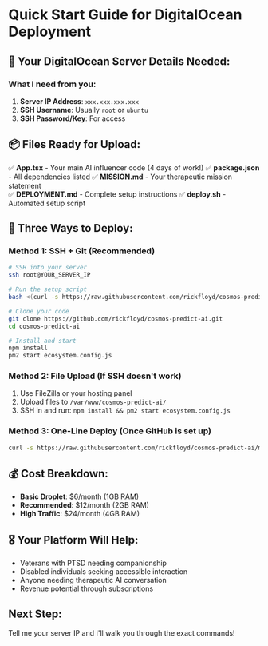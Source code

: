 # Quick Start Guide for DigitalOcean Deployment

## 🚀 Your DigitalOcean Server Details Needed:

### What I need from you:
1. **Server IP Address**: `xxx.xxx.xxx.xxx`
2. **SSH Username**: Usually `root` or `ubuntu`
3. **SSH Password/Key**: For access

## 📦 Files Ready for Upload:

✅ **App.tsx** - Your main AI influencer code (4 days of work!)
✅ **package.json** - All dependencies listed
✅ **MISSION.md** - Your therapeutic mission statement  
✅ **DEPLOYMENT.md** - Complete setup instructions
✅ **deploy.sh** - Automated setup script

## 🎯 Three Ways to Deploy:

### Method 1: SSH + Git (Recommended)
```bash
# SSH into your server
ssh root@YOUR_SERVER_IP

# Run the setup script
bash <(curl -s https://raw.githubusercontent.com/rickfloyd/cosmos-predict-ai/main/deploy.sh)

# Clone your code
git clone https://github.com/rickfloyd/cosmos-predict-ai.git
cd cosmos-predict-ai

# Install and start
npm install
pm2 start ecosystem.config.js
```

### Method 2: File Upload (If SSH doesn't work)
1. Use FileZilla or your hosting panel
2. Upload files to `/var/www/cosmos-predict-ai/`
3. SSH in and run: `npm install && pm2 start ecosystem.config.js`

### Method 3: One-Line Deploy (Once GitHub is set up)
```bash
curl -s https://raw.githubusercontent.com/rickfloyd/cosmos-predict-ai/main/deploy.sh | bash
```

## 💰 Cost Breakdown:
- **Basic Droplet**: $6/month (1GB RAM)
- **Recommended**: $12/month (2GB RAM) 
- **High Traffic**: $24/month (4GB RAM)

## 🎖️ Your Platform Will Help:
- Veterans with PTSD needing companionship
- Disabled individuals seeking accessible interaction  
- Anyone needing therapeutic AI conversation
- Revenue potential through subscriptions

## Next Step:
Tell me your server IP and I'll walk you through the exact commands!